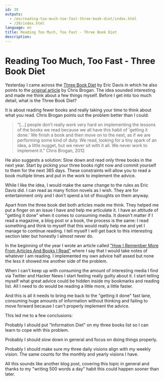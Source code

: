 ```yaml
---
id: 39
outputs:
  - /en/reading-too-much-too-fast-three-book-diet/index.html
  - /39/index.html
language: en
title: Reading Too Much, Too Fast - Three Book Diet
description:
---
```

# Reading Too Much, Too Fast - Three Book Diet

Yesterday I came across the [Three Book Diet](http://theadmin.org/articles/three-book-diet/) by Eric Davis in which he also points to the [original article](http://www.chrisbrogan.com/3bd/) by Chris Brogan. The idea sounded interesting and made me think about a few things myself. Before I get into too much detail, what is the Three Book Diet?

It is about reading fewer books and really taking your time to think about what you read. Chris Brogan points out the problem better than I could:

> "\[…\] people don’t really work very hard on implementing the lessons of the books we read because we all have this habit of 'getting it done.' We finish a book and then move on to the next, as if we are performing some kind of duty. We read, looking for a tiny spark of an idea, a little nugget, but we never sit with it all. We never work to implement it." Chris Brogan, 2012

He also suggests a solution: Slow down and read only three books in the next year. Start by picking your three books right now and commit yourself to them for the next 365 days. These constraints will allow you to read a book multiple times and put  in the work to implement the advice.

While I like the idea, I would make the same change to the rules as Eric Davis did. I can read as many fiction novels as I wish. They are for entertainment only and I don't spend a lot of thoughts on them anyway.

Apart from the three book diet both articles made me think. They   helped me put a finger on an issue I have and help me articulate it. I have an attitude of "getting it done" when it comes to consuming media. It doesn't matter if I read a magazine, a blog post or a book, the process is the same: I read something and think to myself that this would really help me and yet I manage to continue reading. I tell myself I will get back to this interesting section later but honestly I almost never do.

In the beginning of the year I wrote an article called ["How I Remember More From Articles And Books I Read"](http://stravid.com/en/how-i-remember-more-from-articles-and-books-i-read/) where I say that I would take notes of whatever I am reading. I implemented my own advice half assed but none the less it showed me another side of the problem.

When I can't keep up with consuming the amount of interesting media I find via Twitter and Hacker News I start feeling really guilty about it. I start telling myself what great advice could be hidden inside my bookmarks and reading list. All I need to do would be reading a little more, a little faster.

And this is all it needs to bring me back to the "getting it done" fast lane, consuming huge amounts of information without thinking and failing to move forward because I can't properly implement the advice.

This led me to a few conclusions:

Probably I should put "Information Diet" on my three books list so I can learn to cope with this problem.

Probably I should slow down in general and focus on doing things properly.

Probably I should make sure my three daily visions align with my weekly vision. The same counts for the monthly and yearly visions I have.

All this sounds like another blog post, covering this topic in general and thanks to my "writing 500 words a day" habit this could happen sooner than later.
